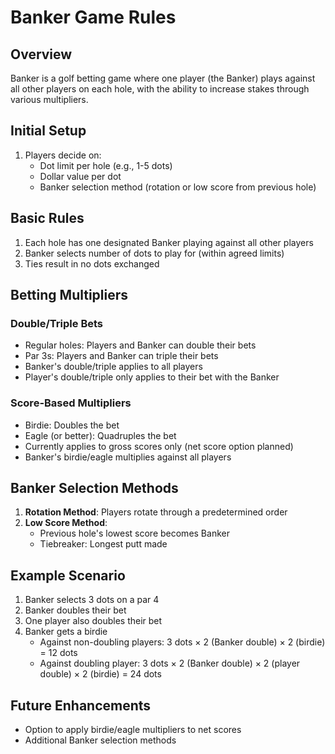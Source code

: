 # Banker Game Rules

## Overview
Banker is a golf betting game where one player (the Banker) plays against all other players on each hole, with the ability to increase stakes through various multipliers.

## Initial Setup
1. Players decide on:
   - Dot limit per hole (e.g., 1-5 dots)
   - Dollar value per dot
   - Banker selection method (rotation or low score from previous hole)

## Basic Rules
1. Each hole has one designated Banker playing against all other players
2. Banker selects number of dots to play for (within agreed limits)
3. Ties result in no dots exchanged

## Betting Multipliers

### Double/Triple Bets
- Regular holes: Players and Banker can double their bets
- Par 3s: Players and Banker can triple their bets
- Banker's double/triple applies to all players
- Player's double/triple only applies to their bet with the Banker

### Score-Based Multipliers
- Birdie: Doubles the bet
- Eagle (or better): Quadruples the bet
- Currently applies to gross scores only (net score option planned)
- Banker's birdie/eagle multiplies against all players

## Banker Selection Methods
1. **Rotation Method**: Players rotate through a predetermined order
2. **Low Score Method**: 
   - Previous hole's lowest score becomes Banker
   - Tiebreaker: Longest putt made

## Example Scenario
1. Banker selects 3 dots on a par 4
2. Banker doubles their bet
3. One player also doubles their bet
4. Banker gets a birdie
   - Against non-doubling players: 3 dots × 2 (Banker double) × 2 (birdie) = 12 dots
   - Against doubling player: 3 dots × 2 (Banker double) × 2 (player double) × 2 (birdie) = 24 dots

## Future Enhancements
- Option to apply birdie/eagle multipliers to net scores
- Additional Banker selection methods
